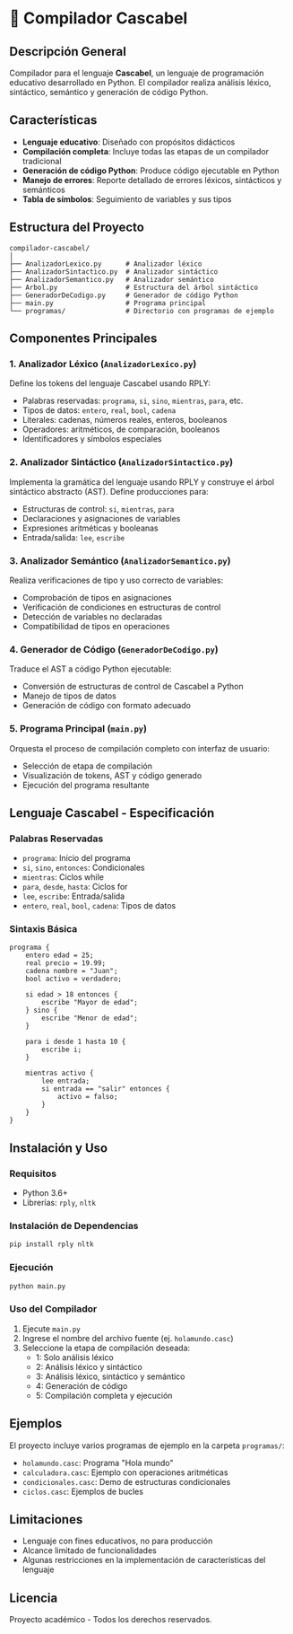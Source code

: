 # 🐍 Compilador Cascabel

## Descripción General

Compilador para el lenguaje **Cascabel**, un lenguaje de programación educativo desarrollado en Python. El compilador realiza análisis léxico, sintáctico, semántico y generación de código Python.

## Características

- **Lenguaje educativo**: Diseñado con propósitos didácticos
- **Compilación completa**: Incluye todas las etapas de un compilador tradicional
- **Generación de código Python**: Produce código ejecutable en Python
- **Manejo de errores**: Reporte detallado de errores léxicos, sintácticos y semánticos
- **Tabla de símbolos**: Seguimiento de variables y sus tipos

## Estructura del Proyecto

```
compilador-cascabel/
│
├── AnalizadorLexico.py      # Analizador léxico
├── AnalizadorSintactico.py  # Analizador sintáctico
├── AnalizadorSemantico.py   # Analizador semántico
├── Arbol.py                 # Estructura del árbol sintáctico
├── GeneradorDeCodigo.py     # Generador de código Python
├── main.py                  # Programa principal
└── programas/               # Directorio con programas de ejemplo
```

## Componentes Principales

### 1. Analizador Léxico (`AnalizadorLexico.py`)
Define los tokens del lenguaje Cascabel usando RPLY:
- Palabras reservadas: `programa`, `si`, `sino`, `mientras`, `para`, etc.
- Tipos de datos: `entero`, `real`, `bool`, `cadena`
- Literales: cadenas, números reales, enteros, booleanos
- Operadores: aritméticos, de comparación, booleanos
- Identificadores y símbolos especiales

### 2. Analizador Sintáctico (`AnalizadorSintactico.py`)
Implementa la gramática del lenguaje usando RPLY y construye el árbol sintáctico abstracto (AST). Define producciones para:
- Estructuras de control: `si`, `mientras`, `para`
- Declaraciones y asignaciones de variables
- Expresiones aritméticas y booleanas
- Entrada/salida: `lee`, `escribe`

### 3. Analizador Semántico (`AnalizadorSemantico.py`)
Realiza verificaciones de tipo y uso correcto de variables:
- Comprobación de tipos en asignaciones
- Verificación de condiciones en estructuras de control
- Detección de variables no declaradas
- Compatibilidad de tipos en operaciones

### 4. Generador de Código (`GeneradorDeCodigo.py`)
Traduce el AST a código Python ejecutable:
- Conversión de estructuras de control de Cascabel a Python
- Manejo de tipos de datos
- Generación de código con formato adecuado

### 5. Programa Principal (`main.py`)
Orquesta el proceso de compilación completo con interfaz de usuario:
- Selección de etapa de compilación
- Visualización de tokens, AST y código generado
- Ejecución del programa resultante

## Lenguaje Cascabel - Especificación

### Palabras Reservadas
- `programa`: Inicio del programa
- `si`, `sino`, `entonces`: Condicionales
- `mientras`: Ciclos while
- `para`, `desde`, `hasta`: Ciclos for
- `lee`, `escribe`: Entrada/salida
- `entero`, `real`, `bool`, `cadena`: Tipos de datos

### Sintaxis Básica

```cascabel
programa {
    entero edad = 25;
    real precio = 19.99;
    cadena nombre = "Juan";
    bool activo = verdadero;
    
    si edad > 18 entonces {
        escribe "Mayor de edad";
    } sino {
        escribe "Menor de edad";
    }
    
    para i desde 1 hasta 10 {
        escribe i;
    }
    
    mientras activo {
        lee entrada;
        si entrada == "salir" entonces {
            activo = falso;
        }
    }
}
```

## Instalación y Uso

### Requisitos
- Python 3.6+
- Librerías: `rply`, `nltk`

### Instalación de Dependencias
```bash
pip install rply nltk
```

### Ejecución
```bash
python main.py
```

### Uso del Compilador
1. Ejecute `main.py`
2. Ingrese el nombre del archivo fuente (ej. `holamundo.casc`)
3. Seleccione la etapa de compilación deseada:
   - 1: Solo análisis léxico
   - 2: Análisis léxico y sintáctico
   - 3: Análisis léxico, sintáctico y semántico
   - 4: Generación de código
   - 5: Compilación completa y ejecución

## Ejemplos

El proyecto incluye varios programas de ejemplo en la carpeta `programas/`:
- `holamundo.casc`: Programa "Hola mundo"
- `calculadora.casc`: Ejemplo con operaciones aritméticas
- `condicionales.casc`: Demo de estructuras condicionales
- `ciclos.casc`: Ejemplos de bucles

## Limitaciones

- Lenguaje con fines educativos, no para producción
- Alcance limitado de funcionalidades
- Algunas restricciones en la implementación de características del lenguaje


## Licencia

Proyecto académico - Todos los derechos reservados.
